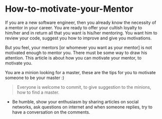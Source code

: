 # How-to-motivate-your-Mentor
If you are a new software engineer, then you already know the necessity of a mentor in your career. You are ready to offer your cultish loyalty to him/her and in return all that you want is his/her mentoring. You want him to review your code, suggest you how to improve and give you motivations.

But you feel, your mentors [or whomever you want as your mentor] is not motivated enough to mentor you. There must be some way to draw his attention. This article is about how you can motivate your mentor, to motivate you.


You are a minion looking for a master, these are the tips for you to motivate someone to be your master :)

>Everyone is welcome to commit, to give suggestion to the minions, how to find a master.

- Be humble, show your enthusiasm by sharing articles on social networks, ask questions on internet and when someone replies, try to have a conversation on the comments.
